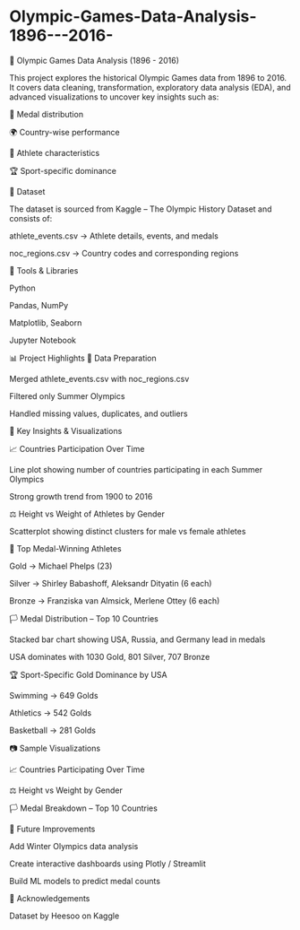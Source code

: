 # Olympic-Games-Data-Analysis-1896---2016-
🏅 Olympic Games Data Analysis (1896 - 2016)

This project explores the historical Olympic Games data from 1896 to 2016. It covers data cleaning, transformation, exploratory data analysis (EDA), and advanced visualizations to uncover key insights such as:

🥇 Medal distribution

🌍 Country-wise performance

🏃 Athlete characteristics

🏆 Sport-specific dominance

📂 Dataset

The dataset is sourced from Kaggle – The Olympic History Dataset
 and consists of:

athlete_events.csv → Athlete details, events, and medals

noc_regions.csv → Country codes and corresponding regions

🔧 Tools & Libraries

Python

Pandas, NumPy

Matplotlib, Seaborn

Jupyter Notebook

📊 Project Highlights
🔹 Data Preparation

Merged athlete_events.csv with noc_regions.csv

Filtered only Summer Olympics

Handled missing values, duplicates, and outliers

🔹 Key Insights & Visualizations

📈 Countries Participation Over Time

Line plot showing number of countries participating in each Summer Olympics

Strong growth trend from 1900 to 2016

⚖️ Height vs Weight of Athletes by Gender

Scatterplot showing distinct clusters for male vs female athletes

🥇 Top Medal-Winning Athletes

Gold → Michael Phelps (23)

Silver → Shirley Babashoff, Aleksandr Dityatin (6 each)

Bronze → Franziska van Almsick, Merlene Ottey (6 each)

🏳️ Medal Distribution – Top 10 Countries

Stacked bar chart showing USA, Russia, and Germany lead in medals

USA dominates with 1030 Gold, 801 Silver, 707 Bronze

🏆 Sport-Specific Gold Dominance by USA

Swimming → 649 Golds

Athletics → 542 Golds

Basketball → 281 Golds

📷 Sample Visualizations

📈 Countries Participating Over Time

⚖️ Height vs Weight by Gender

🏳️ Medal Breakdown – Top 10 Countries

🚀 Future Improvements

Add Winter Olympics data analysis

Create interactive dashboards using Plotly / Streamlit

Build ML models to predict medal counts

🤝 Acknowledgements

Dataset by Heesoo on Kaggle

